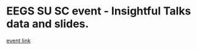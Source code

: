 # EEGS SU SC event - Insightful Talks data and slides.

[event link](https://www.facebook.com/events/894367124381496/)
